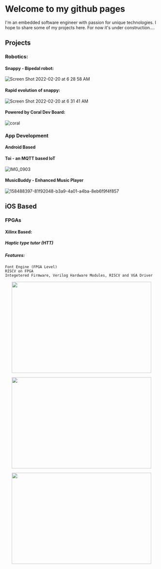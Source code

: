 # Welcome to my github pages

I'm an embedded software engineer with passion for unique technologies. 
I hope to share some of my projects here. For now it's under construction.... 

## Projects
### Robotics:
#### Snappy - Bipedal robot:

![Screen Shot 2022-02-20 at 6 28 58 AM](https://user-images.githubusercontent.com/61064338/154847613-a3018e6b-a6ca-4055-bfcb-b52ed6d7937a.png)


#### Rapid evolution of snappy: 
![Screen Shot 2022-02-20 at 6 31 41 AM](https://user-images.githubusercontent.com/61064338/154847704-e04aa51b-bde9-4511-9b5b-3db01dba7326.png)


#### Powered by Coral Dev Board: 
![coral](https://user-images.githubusercontent.com/61064338/154891138-39fd60a7-b3f1-4150-afba-26f1a7002c27.jpg)



### App Development

#### Android Based
#### Toi - an MQTT based IoT 
![IMG_0903](https://user-images.githubusercontent.com/61064338/155912089-b34545bd-55f6-4f46-b535-0fb172a299d5.jpg)


#### MusicBuddy - Enhanced Music Player



![158488397-81f92048-b3a9-4a01-a4ba-8eb6f9f4f857](https://user-images.githubusercontent.com/61064338/162128036-31aeec88-cbfb-4804-9996-52be4f9d350c.jpg)



## iOS Based


### FPGAs

#### Xilinx Based: 
##### Haptic type tutor (HTT)


##### Features: 
    Font Engine (FPGA Level)
    RISCV on FPGA
    Integetered Firmware, Verilog Hardware Modules, RISCV and VGA Driver
    
<p align="center">
<img width="460" height="300" src="https://user-images.githubusercontent.com/61064338/143980873-1fd7b799-cb7f-47d3-bde5-b65fba3bf000.png">	
</p>
<p align="center">
<img width="460" height="300" src="https://user-images.githubusercontent.com/61064338/143856708-8104807f-b409-41b8-b538-21fb8381f991.gif">	
</p>
<p align="center">
<img width="460" height="300" src="https://user-images.githubusercontent.com/61064338/142844462-5249e899-db6a-479e-901c-fc72719df6c7.gif">	
</p>



